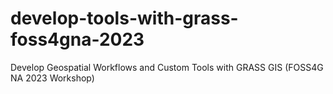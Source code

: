 # develop-tools-with-grass-foss4gna-2023
Develop Geospatial Workflows and Custom Tools with GRASS GIS (FOSS4G NA 2023 Workshop)

